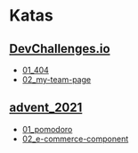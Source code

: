 # Katas

## [DevChallenges.io](https://devchallenges.io/)

- [01_404](https://donsuhr.github.io/kata/devchallenges.io/01_404/README/)
- [02_my-team-page](https://donsuhr.github.io/kata/devchallenges.io/02_my-team-page/README/)

## [advent_2021](https://www.adventofcss.com/)

- [01_pomodoro](https://donsuhr.github.io/kata/advent_2021/01_pomodoro-timer/README/)
- [02_e-commerce-component](https://donsuhr.github.io/kata/advent_2021/02_e-commerce-component/README/)

